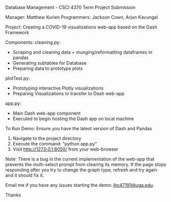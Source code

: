Database Management - CSCI 4370
Term Project Submission

Manager: Matthew Kurien
Programmers: Jackson Cown, Arjun Kavungal

Project: Creating a COVID-19 visualizations web-app based on the Dash Framework

Components: 
cleaning.py:
- Scraping and cleaning data + munging/reformatting dataframes in pandas
- Generating subtables for Database
- Preparing data to prototype plots

plotTest.py:
- Prototyping interactive Plotly visualizations
- Preparing Visualizations to transfer to Dash web-app

app.py:
- Main Dash web-app component
- Executed to begin hosting the Dash app on local machine

To Run Demo:
Ensure you have the latest version of Dash and Pandas
1. Navigate to the project directory
2. Execute the command: "python app.py"
3. Visit http://127.0.0.1:8050/ from your web-browser

Note: There is a bug in the current implementation of the web-app that
prevents the multi-select prompt from clearing its memory. If the page stops
responding after you try to change the graph type, refresh and try again and
it should fix it.

Email me if you have any issues starting the demo:
jhc47191@uga.edu.

Thanks